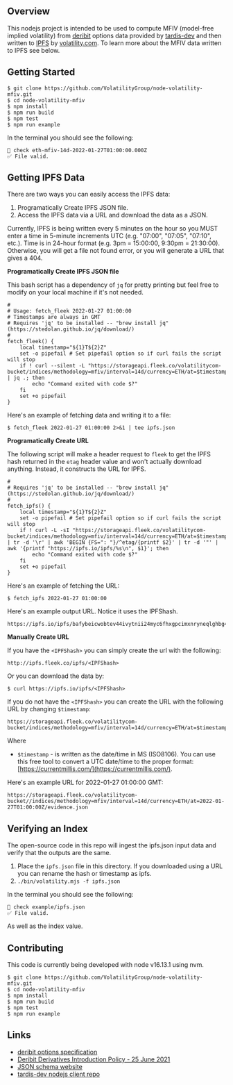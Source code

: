 ## Overview

This nodejs project is intended to be used to compute MFIV (model-free implied volatility) from [deribit](deribit.com) options data provided by [tardis-dev](https://github.com/tardis-dev/tardis-node) and then written to [IPFS](https://ipfs.io/) by [volatility.com](https://volatility.com). To learn more about the MFIV data written to IPFS see below.

## Getting Started

```
$ git clone https://github.com/VolatilityGroup/node-volatility-mfiv.git
$ cd node-volatility-mfiv
$ npm install
$ npm run build
$ npm test
$ npm run example
```

In the terminal you should see the following:

```
🚀 check eth-mfiv-14d-2022-01-27T01:00:00.000Z
✅ File valid.
```

## Getting IPFS Data

There are two ways you can easily access the IPFS data:

1. Programatically Create IPFS JSON file.
2. Access the IPFS data via a URL and download the data as a JSON.

Currently, IPFS is being written every 5 minutes on the hour so you MUST enter a time in 5-minute increments UTC (e.g. "07:00", "07:05", "07:10", etc.). Time is in 24-hour format (e.g. 3pm = 15:00:00, 9:30pm = 21:30:00). Otherwise, you will get a file not found error, or you will generate a URL that gives a 404.

**Programatically Create IPFS JSON file**

This bash script has a dependency of `jq` for pretty printing but feel free to modify on your local machine if it's not needed.

```
#
# Usage: fetch_fleek 2022-01-27 01:00:00
# Timestamps are always in GMT
# Requires 'jq' to be installed -- "brew install jq" (https://stedolan.github.io/jq/download/)
#
fetch_fleek() {
	local timestamp="${1}T${2}Z"
    set -o pipefail # Set pipefail option so if curl fails the script will stop
    if ! curl --silent -L "https://storageapi.fleek.co/volatilitycom-bucket/indices/methodology=mfiv/interval=14d/currency=ETH/at=$timestamp/evidence.json" | jq .; then
        echo "Command exited with code $?"
    fi
    set +o pipefail
}
```

Here's an example of fetching data and writing it to a file:

```
$ fetch_fleek 2022-01-27 01:00:00 2>&1 | tee ipfs.json
```

**Programatically Create URL**

The following script will make a header request to `fleek` to get the IPFS hash returned in the `etag` header value and won't actually download anything. Instead, it constructs the URL for IPFS.

```
#
# Requires 'jq' to be installed -- "brew install jq" (https://stedolan.github.io/jq/download/)
#
fetch_ipfs() {
	local timestamp="${1}T${2}Z"
    set -o pipefail # Set pipefail option so if curl fails the script will stop
    if ! curl -L -sI "https://storageapi.fleek.co/volatilitycom-bucket/indices/methodology=mfiv/interval=14d/currency=ETH/at=$timestamp/evidence.json" | tr -d '\r' | awk 'BEGIN {FS=": "}/^etag/{printf $2}' | tr -d '"' | awk '{printf "https://ipfs.io/ipfs/%s\n", $1}'; then
        echo "Command exited with code $?"
    fi
    set +o pipefail
}
```

Here's an example of fetching the URL:

```
$ fetch_ipfs 2022-01-27 01:00:00
```

Here's an example output URL. Notice it uses the IPFShash.

```
https://ipfs.io/ipfs/bafybeicwobtev44ivytnii24myc6fhxgpcimxnryneqlghbg4f2vcf6ugy
```

**Manually Create URL**

If you have the `<IPFShash>` you can simply create the url with the following:

`http://ipfs.fleek.co/ipfs/<IPFShash>`

Or you can download the data by:

`$ curl https://ipfs.io/ipfs/<IPFShash>`

If you do not have the `<IPFShash>` you can create the URL with the following URL by changing `$timestamp`:

```
https://storageapi.fleek.co/volatilitycom-bucket/indices/methodology=mfiv/interval=14d/currency=ETH/at=$timestamp/evidence.json
```

Where

- `$timestamp` - is written as the date/time in MS (ISO8106). You can use this free tool to convert a UTC date/time to the proper format: [https://currentmillis.com/](https://currentmillis.com/).

Here's an example URL for 2022-01-27 01:00:00 GMT:

```
https://storageapi.fleek.co/volatilitycom-bucket//indices/methodology=mfiv/interval=14d/currency=ETH/at=2022-01-27T01:00:00Z/evidence.json
```

## Verifying an Index

The open-source code in this repo will ingest the ipfs.json input data and verify that the outputs are the same.

1. Place the `ipfs.json` file in this directory. If you downloaded using a URL you can rename the hash or timestamp as ipfs.
2. `./bin/volatility.mjs -f ipfs.json`

In the terminal you should see the following:

```
🚀 check example/ipfs.json
✅ File valid.
```

As well as the index value.

## Contributing

This code is currently being developed with node v16.13.1 using nvm.

```
$ git clone https://github.com/VolatilityGroup/node-volatility-mfiv.git
$ cd node-volatility-mfiv
$ npm install
$ npm run build
$ npm test
$ npm run example
```

## Links

- [deribit options specification](https://legacy.deribit.com/pages/docs/options)
- [Deribit Derivatives Introduction Policy - 25 June 2021](https://legacy.deribit.com/pages/information/Introduction_Policy#:~:text=A%20new%20future%20with%20a,trading%20at%20the%20same%20time.&text=2%2C%203%20monthly-,3%2C%206%2C%209%20and%2012%20months%20quarterly%20of%20the%20March,June%2C%20September%2C%20December%20cycle)
- [JSON schema website](https://json-schema.org/)
- [tardis-dev nodejs client repo](https://github.com/tardis-dev/tardis-node)
